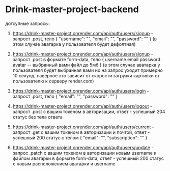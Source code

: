 <!-- @format -->

# Drink-master-project-backend

дотсупные запросы:

1. https://drink-master-project.onrender.com/api/auth/users/signup - запрост .post, тело
   {
   "username": "",
   "email": "",
   "password": ""
   }
   (в этом случае аватарка у пользователя будет дефолтная)

2. https://drink-master-project.onrender.com/api/auth/users/signup - запрост .post в формате form-data, тело
   {
   username
   email
   password
   avatar -- выбранный вами файл до 5мб
   }
   (в этом случае аватарка у пользователя будет выбранная вами но на запрос уходит примерно 10 секунд, наверное это зависит от скорости загрузки картинки от пользователю к серверу render.com)

3. https://drink-master-project.onrender.com/api/auth/users/login - запрост .post, тело
   {
   "email": "",
   "password": ""
   }

4. https://drink-master-project.onrender.com/api/auth/users/logout - запрост .post с вашим токеном в авторизации, ответ - успешный 204 статус без тела ответа

5. https://drink-master-project.onrender.com/api/auth/users/current - запрост .get с вашим токеном в авторизации и почтой, ответ - успешный 200 статус с телом
   {
   "email": "",
   "subscription": ""
   }

6. https://drink-master-project.onrender.com/api/auth/users/update - запрос .patch с вашим токеном в авторизации новым username и файлом аватарки в формате form-data, ответ - успешный 200 статус с новым расположением аватарки и username
